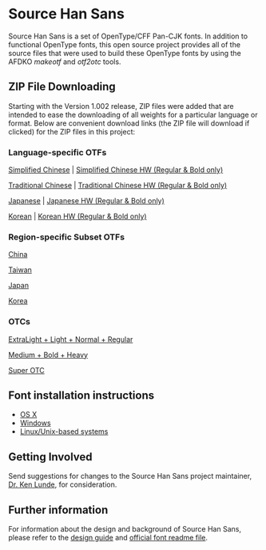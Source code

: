 # Source Han Sans

Source Han Sans is a set of OpenType/CFF Pan-CJK fonts. In addition to functional OpenType fonts, this open source project provides all of the source files that were used to build these OpenType fonts by using the AFDKO *makeotf* and *otf2otc* tools.

## ZIP File Downloading

Starting with the Version 1.002 release, ZIP files were added that are intended to ease the downloading of all weights for a particular language or format. Below are convenient download links (the ZIP file will download if clicked) for the ZIP files in this project:

### Language-specific OTFs

[Simplified Chinese](https://github.com/adobe-fonts/source-han-sans/raw/release/OTF/SourceHanSansSC.zip) | [Simplified Chinese HW (Regular &amp; Bold only)](https://github.com/adobe-fonts/source-han-sans/raw/release/OTF/SourceHanSansHWSC.zip)

[Traditional
Chinese](https://github.com/adobe-fonts/source-han-sans/raw/release/OTF/SourceHanSansTC.zip) | [Traditional Chinese HW (Regular &amp; Bold only)](https://github.com/adobe-fonts/source-han-sans/raw/release/OTF/SourceHanSansHWTC.zip)

[Japanese](https://github.com/adobe-fonts/source-han-sans/raw/release/OTF/SourceHanSansJ.zip) | [Japanese HW (Regular &amp; Bold only)](https://github.com/adobe-fonts/source-han-sans/raw/release/OTF/SourceHanSansHWJ.zip)

[Korean](https://github.com/adobe-fonts/source-han-sans/raw/release/OTF/SourceHanSansK.zip) | [Korean HW (Regular &amp; Bold only)](https://github.com/adobe-fonts/source-han-sans/raw/release/OTF/SourceHanSansHWK.zip)

### Region-specific Subset OTFs

[China](https://github.com/adobe-fonts/source-han-sans/raw/release/SubsetOTF/SourceHanSansCN.zip)

[Taiwan](https://github.com/adobe-fonts/source-han-sans/raw/release/SubsetOTF/SourceHanSansTW.zip)

[Japan](https://github.com/adobe-fonts/source-han-sans/raw/release/SubsetOTF/SourceHanSansJP.zip)

[Korea](https://github.com/adobe-fonts/source-han-sans/raw/release/SubsetOTF/SourceHanSansKR.zip)

### OTCs

[ExtraLight + Light + Normal + Regular](https://github.com/adobe-fonts/source-han-sans/raw/release/OTC/SourceHanSansOTC_EL-R.zip)

[Medium + Bold + Heavy](https://github.com/adobe-fonts/source-han-sans/raw/release/OTC/SourceHanSansOTC_M-H.zip)

[Super OTC](https://github.com/adobe-fonts/source-han-sans/raw/release/SuperOTC/SourceHanSans.ttc.zip)

## Font installation instructions

* [OS X](http://support.apple.com/kb/HT2509)
* [Windows](http://windows.microsoft.com/en-us/windows-vista/install-or-uninstall-fonts)
* [Linux/Unix-based systems](https://github.com/adobe-fonts/source-code-pro/issues/17#issuecomment-8967116)

## Getting Involved

Send suggestions for changes to the Source Han Sans project maintainer, [Dr. Ken Lunde](mailto:lunde@adobe.com?subject=[GitHub]%20Source%20Han%20Sans), for consideration.

## Further information

For information about the design and background of Source Han Sans, please refer to the [design guide](https://github.com/adobe-fonts/source-han-sans/raw/release/SourceHanSansDesignGuide.pdf) and [official font readme file](https://github.com/adobe-fonts/source-han-sans/raw/release/SourceHanSansReadMe.pdf).
